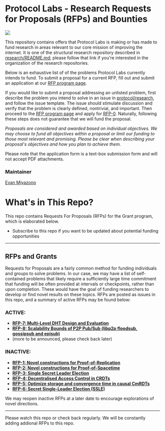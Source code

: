 # Protocol Labs - Research Requests for Proposals (RFPs) and Bounties
[![](https://img.shields.io/badge/team-research-0f41f4.svg?style=flat-square)](https://github.com/protocol/research)

This repository contains offers that Protocol Labs is making or has made to fund research in areas relevant to our core mission of improving the internet.  It is one of the structural research repository described in [research/README.md](https://github.com/protocol/research); please follow that link if you're interested in the organization of the research repositories.

Below is an exhaustive list of of the problems Protocol Labs currently intends to fund.  To submit a proposal for a current RFP, fill out and submit an application at our [RFP program page](https://protocollabs.smapply.io/). 

If you would like to submit a proposal addressing an unlisted problem, first describe the problem you intend to solve in an issue in [protocol/research](https://github.com/protocol/research/issues), and follow the issue template.  The issue should stimulate discussion and verify that the problem is clearly defined, nontrivial, and important. Then proceed to the [RFP program page](https://protocollabs.smapply.io/) and apply for [RFP-0](https://protocollabs.smapply.io/prog/rfp-0
). Naturally, following these steps does not guarantee that we will fund the proposal.

*Proposals are considered and awarded based on individual objectives. We may choose to fund all objectives within a proposal or limit our funding to those most relevant and promising. Please be clear when describing your proposal's objectives and how you plan to achieve them.*

Please note that the application form is a text-box submission form and will not accept PDF attachments.


### Maintainer

[Evan Miyazono](https://github.com/miyazono)

# What's in This Repo?

This repo contains Requests For Proposals (RFPs) for the Grant program, which is elaborated below.

 - Subscribe to this repo if you want to be updated about potential funding opportunities

---
<!-- ## Bounties
Similar to a bug bounty program, we may occasionally post problems in this repository with an associated reward to be paid on delivery of a solution.  A list of active bounties may be found below

 - **(none at present, please check back later)**
-->


## RFPs and Grants
Requests for Proposals are a fairly common method for funding individuals and groups to solve problems.  In our case, we may have a list of self-contained problems that likely require a sufficiently large time commitment that funding will be often provided at intervals or checkpoints, rather than upon completion.  These would have the goal of funding researchers to develop or find novel results on these topics.  RFPs are posted as issues in this repo, and a summary of active RFPs may be found below:

### ACTIVE:
  - **[RFP-7: Multi-Level DHT Design and Evaluation](https://github.com/protocol/research-RFPs/blob/master/RFPs/rfp-7-MLDHT.md)**
  - **[RFP-8: Scalability Bounds of P2P Pub/Sub (libp2p floodsub, gossipsub and episub)](https://github.com/protocol/research-RFPs/blob/master/RFPs/rfp-8-pubsub.md)**
  - (more to be announced, please check back later)  

### INACTIVE:
  - **[RFP-1: Novel constructions for Proof-of-Replication](https://github.com/protocol/research-RFPs/blob/master/RFPs/rfp-1-proof-of-replication.md)**
  - **[RFP-2: Novel constructions for Proof-of-Spacetime](https://github.com/protocol/research-RFPs/blob/master/RFPs/rfp-2-proof-of-spacetime.md)**
  - **[RFP-3: Single Secret Leader Election](https://github.com/protocol/research-RFPs/blob/master/RFPs/rfp-3-single-leader-election.md)**
  - **[RFP-4: Decentralised Access Control in CRDTs](https://github.com/protocol/research-RFPs/blob/master/RFPs/rfp-4-CRDT-ACL.md)**
  - **[RFP-5: Optimize storage and convergence time in causal CmRDTs](https://github.com/protocol/research-RFPs/blob/master/RFPs/rfp-5-optimized-CmRDT.md)**
  - **[RFP-6: Secret Single-Leader Election (SSLE)](https://github.com/protocol/research-RFPs/blob/master/RFPs/rfp-6-SSLE.md)**


We may reopen inactive RFPs at a later date to encourage explorations of novel directions.

---
Please watch this repo or check back regularly.  We will be constantly adding addional RFPs to this repo.
